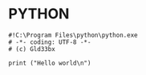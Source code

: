 # PYTHON

	#!C:\Program Files\python\python.exe 
	# -*- coding: UTF-8 -*-
	# (c) Gld33bx

	print ("Hello world\n")
